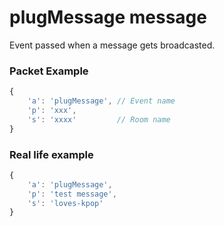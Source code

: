 # plugMessage message

Event passed when a message gets broadcasted.

### Packet Example

```js
{
    'a': 'plugMessage', // Event name
    'p': 'xxx',
    's': 'xxxx'         // Room name
}
```
### Real life example
```js
{
    'a': 'plugMessage',
    'p': 'test message',
    's': 'loves-kpop'
}
```